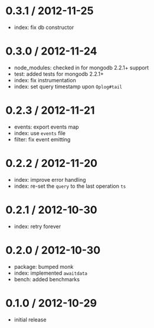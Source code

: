 
0.3.1 / 2012-11-25
==================

  * index: fix db constructor

0.3.0 / 2012-11-24
==================

  * node_modules: checked in for mongodb 2.2.1+ support
  * test: added tests for mongodb 2.2.1+
  * index: fix instrumentation
  * index: set query timestamp upon `Oplog#tail`

0.2.3 / 2012-11-21
==================

  * events: export events map
  * index: use `events` file
  * filter: fix event emitting

0.2.2 / 2012-11-20
==================

  * index: improve error handling
  * index: re-set the `query` to the last operation `ts`

0.2.1 / 2012-10-30
==================

  * index: retry forever

0.2.0 / 2012-10-30
==================

  * package: bumped monk
  * index: implemented `awaitdata`
  * bench: added benchmarks

0.1.0 / 2012-10-29
==================

  * initial release
